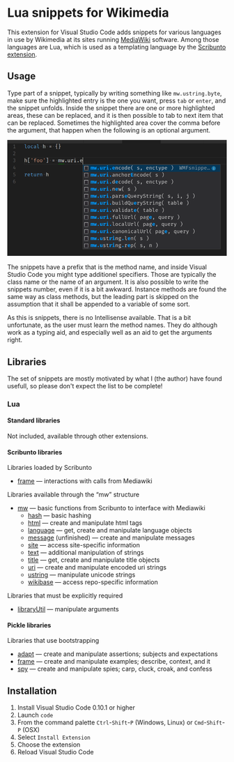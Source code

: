 # Lua snippets for Wikimedia

This extension for Visual Studio Code adds snippets for various languages in use by Wikimedia at its sites running [MediaWiki](http://www.mediawiki.org) software. Among those languages are Lua, which is used as a templating language by the [Scribunto extension](https://www.mediawiki.org/wiki/Extension:Scribunto).

## Usage

Type part of a snippet, typically by writing something like `mw.ustring.byte`, make sure the highlighted entry is the one you want, press `tab` or `enter`, and the snippet unfolds. Inside the snippet there are one or more highlighted areas, these can be replaced, and it is then possible to tab to next item that can be replaced. Sometimes the highlighted area cover the comma before the argument, that happen when the following is an optional argument.

![GitHub Logo](hits.png)

The snippets have a prefix that is the method name, and inside Visual Studio Code you might type additionel specifiers. Those are typically the class name or the name of an argument. It is also possible to write the snippets number, even if it is a bit awkward. Instance methods are found the same way as class methods, but the leading part is skipped on the assumption that it shall be appended to a variable of some sort.

As this is snippets, there is no Intellisense available. That is a bit unfortunate, as the user must learn the method names. They do although work as a typing aid, and especially well as an aid to get the arguments right.

## Libraries

The set of snippets are mostly motivated by what I (the author) have found usefull, so please don't expect the list to be complete!

### Lua

#### Standard libraries

Not included, available through other extensions.

#### Scribunto libraries

Libraries loaded by Scribunto

- [frame](src/lua/mw/frame.json) &mdash; interactions with calls from Mediawiki

Libraries available through the “mw” structure

- [mw](src/lua/mw/mw.json) &mdash; basic functions from Scribunto to interface with Mediawiki
  - [hash](src/lua/mw/hash.json) &mdash; basic hashing
  - [html](src/lua/mw/html.json) &mdash; create and manipulate html tags
  - [language](src/lua/mw/language.json) &mdash; get, create and manipulate language objects
  - [message](src/lua/mw/message.json) (unfinished) &mdash; create and manipulate messages
  - [site](src/lua/mw/site.json) &mdash; access site-specific information
  - [text](src/lua/mw/text.json) &mdash; additional manipulation of strings
  - [title](src/lua/mw/title.json) &mdash; get, create and manipulate title objects
  - [uri](src/lua/mw/uri.json) &mdash; create and manipulate encoded uri strings
  - [ustring](src/lua/mw/ustring.json) &mdash; manipulate unicode strings
  - [wikibase](src/lua/mw/wikibase.json) &mdash; access repo-specific information

Libraries that must be explicitly required

- [libraryUtil](src/lua/libraryUtil.json) &mdash; manipulate arguments

#### Pickle libraries

Libraries that use bootstrapping

- [adapt](src/lua/pickle/frame.json) &mdash; create and manipulate assertions; subjects and expectations
- [frame](src/lua/pickle/frame.json) &mdash; create and manipulate examples; describe, context, and it
- [spy](src/lua/pickle/frame.json) &mdash; create and manipulate spies; carp, cluck, croak, and confess

## Installation

1. Install Visual Studio Code 0.10.1 or higher
1. Launch `code`
1. From the command palette `Ctrl`-`Shift`-`P` (Windows, Linux) or `Cmd`-`Shift`-`P` (OSX)
1. Select `Install Extension`
1. Choose the extension
1. Reload Visual Studio Code
